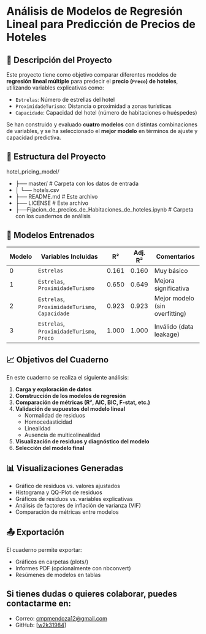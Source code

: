 # Análisis de Modelos de Regresión Lineal para Predicción de Precios de Hoteles

## 📌 Descripción del Proyecto

Este proyecto tiene como objetivo comparar diferentes modelos de **regresión lineal múltiple** para predecir el **precio (`Preco`) de hoteles**, utilizando variables explicativas como:
- `Estrelas`: Número de estrellas del hotel
- `ProximidadeTurismo`: Distancia o proximidad a zonas turísticas
- `Capacidade`: Capacidad del hotel (número de habitaciones o huéspedes)

Se han construido y evaluado **cuatro modelos** con distintas combinaciones de variables, y se ha seleccionado el **mejor modelo** en términos de ajuste y capacidad predictiva.

## 📁 Estructura del Proyecto
hotel_pricing_model/
- ├── master/ # Carpeta con los datos de entrada
- │ └── hotels.csv
- ├── README.md # Este archivo
- ├── LICENSE # Este archivo
- ├──Fijacion_de_precios_de_Habitaciones_de_hoteles.ipynb # Carpeta con los cuadernos de análisis


## 🧪 Modelos Entrenados

| Modelo | Variables Incluidas                          | R²    | Adj. R² | Comentarios                        |
|--------|----------------------------------------------|-------|---------|------------------------------------|
| 0      | `Estrelas`                                   | 0.161 | 0.160   | Muy básico                         |
| 1      | `Estrelas`, `ProximidadeTurismo`             | 0.650 | 0.649   | Mejora significativa               |
| 2      | `Estrelas`, `ProximidadeTurismo`, `Capacidade` | 0.923 | 0.923   | Mejor modelo (sin overfitting)     |
| 3      | `Estrelas`, `ProximidadeTurismo`, `Preco`    | 1.000 | 1.000   | Inválido (data leakage)            |

## 📈 Objetivos del Cuaderno

En este cuaderno se realiza el siguiente análisis:

1. **Carga y exploración de datos**
2. **Construcción de los modelos de regresión**
3. **Comparación de métricas (R², AIC, BIC, F-stat, etc.)**
4. **Validación de supuestos del modelo lineal**
   - Normalidad de residuos
   - Homocedasticidad
   - Linealidad
   - Ausencia de multicolinealidad
5. **Visualización de residuos y diagnóstico del modelo**
6. **Selección del modelo final**

## 📊 Visualizaciones Generadas

- Gráfico de residuos vs. valores ajustados
- Histograma y QQ-Plot de residuos
- Gráficos de residuos vs. variables explicativas
- Análisis de factores de inflación de varianza (VIF)
- Comparación de métricas entre modelos

## 📤 Exportación
El cuaderno permite exportar:

- Gráficos en carpetas (plots/)
- Informes PDF (opcionalmente con nbconvert)
- Resúmenes de modelos en tablas
  
## Si tienes dudas o quieres colaborar, puedes contactarme en:

* Correo: cmpmendoza12@gmail.com
* GitHub: [[w2k31984](https://github.com/w2k31984/)]
